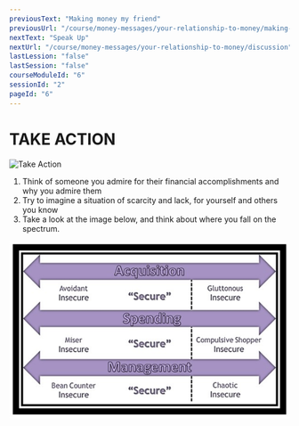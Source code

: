 ```yaml
---
previousText: "Making money my friend"
previousUrl: "/course/money-messages/your-relationship-to-money/making-money-my-friend"
nextText: "Speak Up"
nextUrl: "/course/money-messages/your-relationship-to-money/discussion"
lastLession: "false"
lastSession: "false"
courseModuleId: "6"
sessionId: "2"
pageId: "6"
---
```



# TAKE ACTION
![Take Action](/assets/img/take-action.jpg)

1. Think of someone you admire for their financial accomplishments and why you admire them
2. Try to imagine a situation of scarcity and lack, for yourself and others you know
3. Take a look at the image below, and think about where you fall on the spectrum. 

![Take Action](./take-action-131.jpg)


